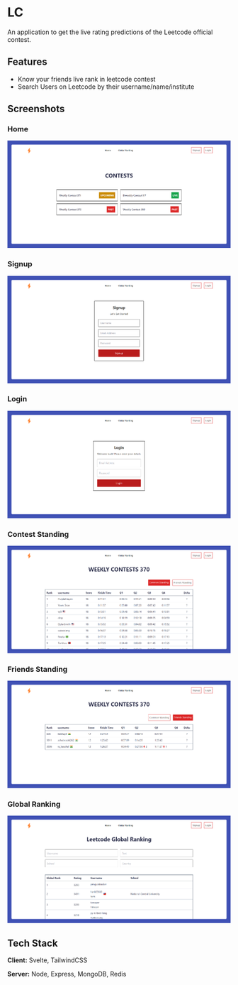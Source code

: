 # LC

An application to get the live rating predictions of the Leetcode official contest.


## Features

- Know your friends live rank in leetcode contest  
- Search Users on Leetcode by their username/name/institute


## Screenshots

### Home
![App Screenshot](/assets/home.png)

### Signup
![App Screenshot](/assets/signup.png)

### Login
![App Screenshot](/assets/login.png)

### Contest Standing
![App Screenshot](/assets/standing.png)

### Friends Standing
![App Screenshot](/assets/friend-standing.png)

### Global Ranking
![App Screenshot](/assets/global-ranking.png)


## Tech Stack

**Client:** Svelte, TailwindCSS

**Server:** Node, Express, MongoDB, Redis